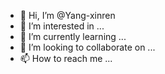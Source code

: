 - 👋 Hi, I’m @Yang-xinren
- 👀 I’m interested in ...
- 🌱 I’m currently learning ...
- 💞️ I’m looking to collaborate on ...
- 📫 How to reach me ...

<!---
Yang-xinren/Yang-xinren is a ✨ special ✨ repository because its `README.md` (this file) appears on your GitHub profile.
You can click the Preview link to take a look at your changes.
--->
